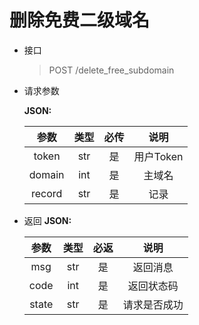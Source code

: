 # 删除免费二级域名
- 接口
    > POST /delete_free_subdomain
- 请求参数

    **JSON:**

    |   参数    | 类型  | 必传 |   说明    |
    |:-------:|:---:|:--:|:-------:|
    |  token  | str | 是  | 用户Token |
    | domain  | int | 是  |   主域名   |
    | record  | str | 是  |   记录    |

- 返回
    **JSON:**

    |  参数   |  类型  | 必返 |   说明   |
    |:-----:|:----:|:--:|:------:|
    |  msg  | str  | 是  |  返回消息  |
    | code  | int  | 是  | 返回状态码  |
    | state | str  | 是  | 请求是否成功 |